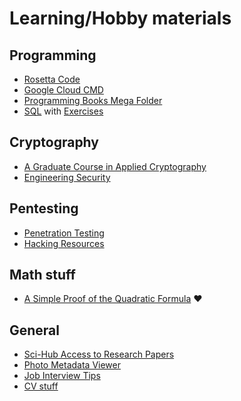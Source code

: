 # Learning/Hobby materials

## Programming

- [Rosetta Code](http://rosettacode.org/wiki/Rosetta_Code)
- [Google Cloud CMD](https://shell.cloud.google.com/)
- [Programming Books Mega Folder](https://mega.nz/folder/zGJT1QQQ#O-8yiH845GN26ajAvkoLkA)
- [SQL](https://github.com/dahlia/awesome-sqlalchemy#readme) with [Exercises](https://github.com/XD-DENG/SQL-exercise)

## Cryptography

- [A Graduate Course in Applied Cryptography](https://crypto.stanford.edu/~dabo/cryptobook/draft_0_3.pdf)
- [Engineering Security](https://www.cs.auckland.ac.nz/~pgut001/pubs/book.pdf)

## Pentesting

- [Penetration Testing](https://github.com/SundownDEV/hacker-roadmap)
- [Hacking Resources](https://github.com/vitalysim/Awesome-Hacking-Resources)

## Math stuff

- [A Simple Proof of the Quadratic Formula](https://arxiv.org/pdf/1910.06709v1.pdf) :heart:

## General

- [Sci-Hub Access to Research Papers](https://sci-hub.se)
- [Photo Metadata Viewer](http://exif.regex.info/exif.cgi)
- [Job Interview Tips](https://github.com/jwasham/coding-interview-university)
- [CV stuff](https://github.com/lodthe/awesome-internships)
